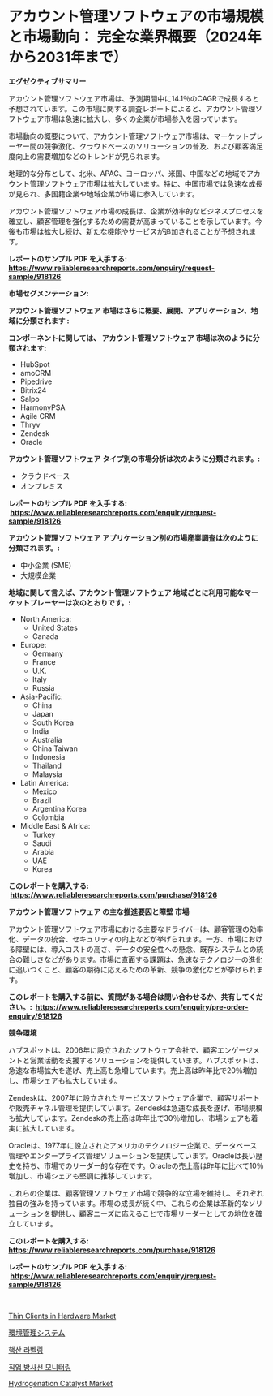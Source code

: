 <p><h1>アカウント管理ソフトウェアの市場規模と市場動向： 完全な業界概要（2024年から2031年まで）</h1></p><p><strong>エグゼクティブサマリー</strong></p>
<p><p>アカウント管理ソフトウェア市場は、予測期間中に14.1％のCAGRで成長すると予想されています。この市場に関する調査レポートによると、アカウント管理ソフトウェア市場は急速に拡大し、多くの企業が市場参入を図っています。</p><p>市場動向の概要について、アカウント管理ソフトウェア市場は、マーケットプレーヤー間の競争激化、クラウドベースのソリューションの普及、および顧客満足度向上の需要増加などのトレンドが見られます。</p><p>地理的な分布として、北米、APAC、ヨーロッパ、米国、中国などの地域でアカウント管理ソフトウェア市場は拡大しています。特に、中国市場では急速な成長が見られ、多国籍企業や地域企業が市場に参入しています。</p><p>アカウント管理ソフトウェア市場の成長は、企業が効率的なビジネスプロセスを確立し、顧客管理を強化するための需要が高まっていることを示しています。今後も市場は拡大し続け、新たな機能やサービスが追加されることが予想されます。</p></p>
<p><strong>レポートのサンプル PDF を入手する: <a href="https://www.reliableresearchreports.com/enquiry/request-sample/918126">https://www.reliableresearchreports.com/enquiry/request-sample/918126</a></strong></p>
<p><strong>市場セグメンテーション:</strong></p>
<p><strong> アカウント管理ソフトウェア 市場はさらに概要、展開、アプリケーション、地域に分類されます :</strong></p>
<p><strong>コンポーネントに関しては、 アカウント管理ソフトウェア 市場は次のように分類されます: &nbsp;</strong></p>
<p><ul><li>HubSpot</li><li>amoCRM</li><li>Pipedrive</li><li>Bitrix24</li><li>Salpo</li><li>HarmonyPSA</li><li>Agile CRM</li><li>Thryv</li><li>Zendesk</li><li>Oracle</li></ul></p>
<p><strong> アカウント管理ソフトウェア タイプ別の市場分析は次のように分類されます。:</strong></p>
<p><ul><li>クラウドベース</li><li>オンプレミス</li></ul></p>
<p><strong>レポートのサンプル PDF を入手する: &nbsp;<a href="https://www.reliableresearchreports.com/enquiry/request-sample/918126">https://www.reliableresearchreports.com/enquiry/request-sample/918126</a></strong></p>
<p><strong> アカウント管理ソフトウェア アプリケーション別の市場産業調査は次のように分類されます。:</strong></p>
<p><ul><li>中小企業 (SME)</li><li>大規模企業</li></ul></p>
<p><strong>地域に関して言えば、アカウント管理ソフトウェア 地域ごとに利用可能なマーケットプレーヤーは次のとおりです。:</strong></p>
<p><ul>
    <li>
        North America:
        <ul>
            <li>United States</li>
            <li>Canada</li>
        </ul>
    </li>
    <li>
        Europe:
        <ul>
            <li>Germany</li>
            <li>France</li>
            <li>U.K.</li>
            <li>Italy</li>
            <li>Russia</li>
        </ul>
    </li>
    <li>
        Asia-Pacific:
        <ul>
            <li>China</li>
            <li>Japan</li>
            <li>South Korea</li>
            <li>India</li>
            <li>Australia</li>
            <li>China Taiwan</li>
            <li>Indonesia</li>
            <li>Thailand</li>
            <li>Malaysia</li>
        </ul>
    </li>
    <li>
        Latin America:
        <ul>
            <li>Mexico</li>
            <li>Brazil</li>
            <li>Argentina Korea</li>
            <li>Colombia</li>
        </ul>
    </li>
    <li>
        Middle East & Africa:
        <ul>
            <li>Turkey</li>
            <li>Saudi</li>
            <li>Arabia</li>
            <li>UAE</li>
            <li>Korea</li>
        </ul>
    </li>
    </ul></p>
<p><strong>このレポートを購入する: &nbsp;<a href="https://www.reliableresearchreports.com/purchase/918126">https://www.reliableresearchreports.com/purchase/918126</a></strong></p>
<p><strong>アカウント管理ソフトウェア の主な推進要因と障壁 市場</strong></p>
<p><p>アカウント管理ソフトウェア市場における主要なドライバーは、顧客管理の効率化、データの統合、セキュリティの向上などが挙げられます。一方、市場における障壁には、導入コストの高さ、データの安全性への懸念、既存システムとの統合の難しさなどがあります。市場に直面する課題は、急速なテクノロジーの進化に追いつくこと、顧客の期待に応えるための革新、競争の激化などが挙げられます。</p></p>
<p><strong>このレポートを購入する前に、質問がある場合は問い合わせるか、共有してください。:&nbsp; <a href="https://www.reliableresearchreports.com/enquiry/pre-order-enquiry/918126">https://www.reliableresearchreports.com/enquiry/pre-order-enquiry/918126</a></strong></p>
<p><strong>競争環境</strong></p>
<p><p>ハブスポットは、2006年に設立されたソフトウェア会社で、顧客エンゲージメントと営業活動を支援するソリューションを提供しています。ハブスポットは、急速な市場拡大を遂げ、売上高も急増しています。売上高は昨年比で20％増加し、市場シェアも拡大しています。</p><p>Zendeskは、2007年に設立されたサービスソフトウェア企業で、顧客サポートや販売チャネル管理を提供しています。Zendeskは急速な成長を遂げ、市場規模も拡大しています。Zendeskの売上高は昨年比で30％増加し、市場シェアも着実に拡大しています。</p><p>Oracleは、1977年に設立されたアメリカのテクノロジー企業で、データベース管理やエンタープライズ管理ソリューションを提供しています。Oracleは長い歴史を持ち、市場でのリーダー的な存在です。Oracleの売上高は昨年に比べて10％増加し、市場シェアも堅調に推移しています。</p><p>これらの企業は、顧客管理ソフトウェア市場で競争的な立場を維持し、それぞれ独自の強みを持っています。市場の成長が続く中、これらの企業は革新的なソリューションを提供し、顧客ニーズに応えることで市場リーダーとしての地位を確立しています。</p></p>
<p><strong>このレポートを購入する: &nbsp; <a href="https://www.reliableresearchreports.com/purchase/918126">https://www.reliableresearchreports.com/purchase/918126</a></strong></p>
<p><strong>レポートのサンプル PDF を入手する: &nbsp;<a href="https://www.reliableresearchreports.com/enquiry/request-sample/918126">https://www.reliableresearchreports.com/enquiry/request-sample/918126</a></strong><strong></strong></p>
<p>&nbsp;</p>
<p><p><a href="https://pretty-mail-caf.notion.site/Thin-Clients-in-Hardware-Market-Offers-Provide-Insightful-Data-for-the-Time-Period-from-2024-to-2031-b19057782ab941faa165e13c0b448445">Thin Clients in Hardware Market</a></p><p><a href="https://medium.com/@pattisullivansparksltcr1lv/%E7%92%B0%E5%A2%83%E7%AE%A1%E7%90%86%E3%82%B7%E3%82%B9%E3%83%86%E3%83%A0%E5%B8%82%E5%A0%B4-%E5%B8%82%E5%A0%B4%E6%88%90%E9%95%B7%E7%8E%87-%E5%B8%82%E5%A0%B4%E3%83%88%E3%83%AC%E3%83%B3%E3%83%89-%E6%88%90%E9%95%B7%E6%88%A6%E7%95%A5%E3%81%AB%E5%AF%BE%E3%81%99%E3%82%8B%E6%B4%9E%E5%AF%9F-2d7451ddd5ac">環境管理システム</a></p><p><a href="https://medium.com/@ihrwupjwoda2503/%ED%95%B5%EC%82%B0-%EB%9D%BC%EB%B2%A8%EB%A7%81-%EC%8B%9C%EC%9E%A5-%EC%84%B1%EA%B3%B5%EC%A0%81%EC%9D%B8-%EB%B9%84%EC%A6%88%EB%8B%88%EC%8A%A4-%EC%A0%84%EB%9E%B5%EC%9D%98-%EC%97%B4%EC%87%A0-2031%EB%85%84%EA%B9%8C%EC%A7%80-%EC%98%88%EC%B8%A1-c9977e3f37f1">핵산 라벨링</a></p><p><a href="https://medium.com/@ihrwupjwoda2503/%EC%A7%81%EC%97%85%EC%A0%81-%EB%B0%A9%EC%82%AC%EC%84%A0-%EB%AA%A8%EB%8B%88%ED%84%B0%EB%A7%81-%EC%8B%9C%EC%9E%A5-%EC%A7%80%ED%91%9C-%ED%95%B4%EB%8F%85-%EC%8B%9C%EC%9E%A5-%EC%A0%90%EC%9C%A0%EC%9C%A8-%ED%8A%B8%EB%A0%8C%EB%93%9C-%EB%B0%8F-%EC%84%B1%EC%9E%A5-%ED%8C%A8%ED%84%B4-d06e98e85f11">직업 방사선 모니터링</a></p><p><a href="https://view.publitas.com/reportprime-1/hydrogenation-catalyst-market-size-and-examines-its-market-scope-with-a-primary-focus-on-growth-opportunities-and-forecasted-trends-spanning-from-2024-to-2031/">Hydrogenation Catalyst Market</a></p></p>